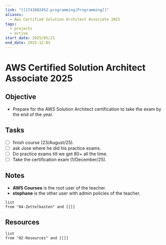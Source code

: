 ```yaml
---
link: "[[1743802452-programming|Programming]]"
aliases:
  - Aws Certified Solution Architect Associate 2025
tags:
  - projects
  - active
start_date: 2025/05/21
end_date: 2025-12-01
---
```

# AWS Certified Solution Architect Associate 2025
## Objective
- Prepare for the AWS Solution Architect certification to take the exam by the end of the year.
## Tasks
- [ ] finish course (23/August/25).
- [ ] ask Jose where he did his practice exams.
- [ ] Do practice exams till we get 80+ all the time.
- [ ] Take the certification exam (1/December/25).
## Notes
- **AWS Courses** is the root user of the teacher.
- **stephane** is the other user with admin policies of the teacher.

```dataview
list
from "04-Zettelkasten" and [[]]
```

## Resources
```dataview
list
from "02-Resources" and [[]]
```
